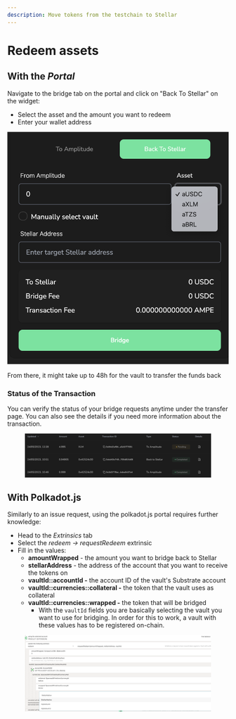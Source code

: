 ```yaml
---
description: Move tokens from the testchain to Stellar
---
```


# Redeem assets

## With the _Portal_

Navigate to the bridge tab on the portal and click on "Back To Stellar" on the widget:

* Select the asset and the amount you want to redeem
* Enter your wallet address

![](<../../../../.gitbook/assets/image (3) (1).png>)

From there, it might take up to 48h for the vault to transfer the funds back

### Status of the Transaction

You can verify the status of your bridge requests anytime under the transfer page. You can also see the details if you need more information about the transaction.

<figure><img src="../../../../.gitbook/assets/image (1) (1) (1) (1).png" alt=""><figcaption></figcaption></figure>

## With Polkadot.js

Similarly to an issue request, using the polkadot.js portal requires further knowledge:

* Head to the _Extrinsics_ tab
* Select the _redeem -> requestRedeem_ extrinsic
* Fill in the values:
  * **amountWrapped** - the amount you want to bridge back to Stellar
  * **stellarAddress** - the address of the account that you want to receive the tokens on
  * **vaultId::accountId -** the account ID of the vault's Substrate account
  * **vaultId::currencies::collateral -** the token that the vault uses as collateral
  * **vaultId::currencies::wrapped -** the token that will be bridged
    * With the `vaultId` fields you are basically selecting the vault you want to use for bridging. In order for this to work, a vault with these values has to be registered on-chain.&#x20;

<figure><img src="../../../../.gitbook/assets/image (7).png" alt=""><figcaption></figcaption></figure>
